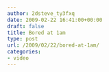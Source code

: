 ```yaml
---
author: 2dsteve_ty3fxq
date: 2009-02-22 16:41:00+00:00
draft: false
title: Bored at 1am
type: post
url: /2009/02/22/bored-at-1am/
categories:
- video
---
```


<object width="500" type="application/x-shockwave-flash" data="http://www.youtube.com/v/w3EJ6u6b3Jo&hl=en&fs=1&color1=0x2b405b&color2=0x6b8ab6&border=1" height="315"></object>
